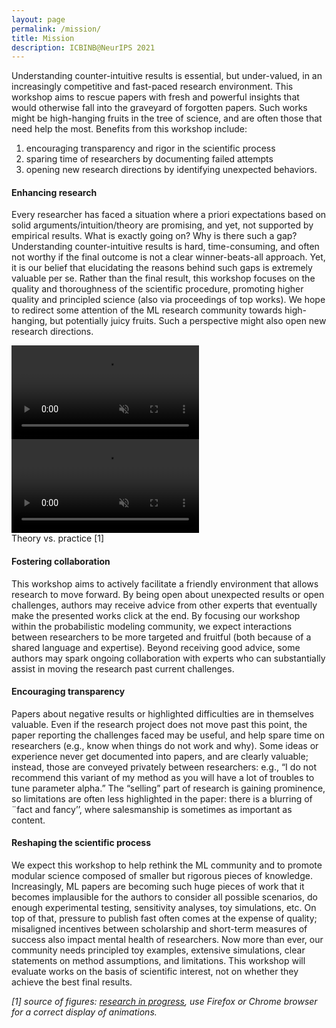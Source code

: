 ```yaml
---
layout: page
permalink: /mission/
title: Mission
description: ICBINB@NeurIPS 2021
---
```


Understanding counter-intuitive results is essential, but under-valued, in an increasingly competitive and fast-paced research environment. This workshop aims to rescue papers with fresh and powerful insights that would otherwise fall into the graveyard of forgotten papers. Such works might be high-hanging fruits in the tree of science, and are often those that need help the most. Benefits from this workshop include:
1. encouraging transparency and rigor in the scientific process
2. sparing time of researchers by documenting failed attempts
3. opening new research directions by identifying unexpected behaviors.


#### Enhancing research

Every researcher has faced a situation where a priori  expectations based on solid arguments/intuition/theory are promising, and yet, not supported by empirical results. What is exactly going on? Why is there such a gap? Understanding counter-intuitive results is hard, time-consuming, and often not worthy if the final outcome is not a clear winner-beats-all approach. Yet, it is our belief that elucidating the reasons behind such gaps is extremely valuable per se. Rather than the final result, this workshop focuses on the quality and thoroughness of the scientific procedure, promoting higher quality and principled science (also via proceedings of top works). We hope to redirect some attention of the ML research community towards high-hanging, but potentially juicy fruits. Such a perspective might also open new research directions.

<div class="custom-images">
<video autoplay="" loop="" muted="true"><source src="../assets/img/video1.mp4" type="video/mp4"> </video>
<video autoplay="" loop="" muted="true"><source src="../assets/img/video2.mp4" type="video/mp4"> </video>
<div>Theory vs. practice [1]
</div>
</div>

<!-- 
<div class="custom-images">
<img src="../assets/img/video1.mp4" height="200" ><img src="../assets/img/video2.mp4" height="200" >
<div>Theory vs. practice [1]
</div>
</div>
<div class="custom-images">
<figure> <img src="../assets/img/image1.gif" height="200" /> <figcaption>Theory</figcaption> </figure>
<figure> <img src="../assets/img/image2.gif" height="200" /> <figcaption>Practice</figcaption> </figure></div>
-->
#### Fostering collaboration

This workshop aims to actively facilitate a friendly environment that allows research to move forward.  By being open about unexpected results or open challenges, authors may receive advice from other experts that eventually make the presented works click at the end. By focusing our workshop within the probabilistic modeling community, we expect interactions between researchers to be more targeted and fruitful (both because of a shared language and expertise). Beyond receiving good advice, some authors may spark ongoing collaboration with experts who can substantially assist in moving the research past current challenges.

#### Encouraging transparency

Papers about negative results or highlighted difficulties are in themselves valuable. Even if the research project does not move past this point, the paper reporting the challenges faced may be useful, and help spare time on researchers (e.g., know when things do not work and why). Some ideas or experience never get documented into papers, and are clearly valuable; instead, those are conveyed privately between researchers: e.g., “I do not recommend this variant of my method as you will have a lot of troubles to tune parameter alpha.” The “selling” part of research is gaining prominence, so limitations are often less highlighted in the paper: there is a blurring of ¨fact and fancy’’, where salesmanship is sometimes as important as content.

#### Reshaping the scientific process

We expect this workshop to help rethink the ML community and to promote modular science composed of smaller but rigorous pieces of knowledge. Increasingly, ML papers are becoming such huge pieces of work that it becomes implausible for the authors to consider all possible scenarios, do enough experimental testing, sensitivity analyses, toy simulations, etc. On top of that, pressure to publish fast often comes at the expense of quality; misaligned incentives between scholarship and short-term measures of success also impact mental health of researchers. Now more than ever, our community needs principled toy examples, extensive simulations, clear statements on method assumptions, and limitations. This workshop will evaluate works on the basis of scientific interest, not on whether they achieve the best final results.

*[1] source of figures: [research in progress](https://researchinprogress.tumblr.com/post/38702387620/theory-vs-practice), use Firefox or Chrome browser for a correct display of animations.*
